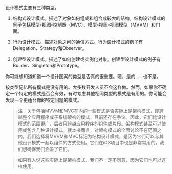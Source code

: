 设计模式主要有三种类型。

1. 结构式设计模式。描述了对象如何组成和组合成较大的结构。结构设计模式的例子包括模型-视图-控制器（MVC）、模型-视图-视图模型（MVVM）和门面。

2. 行为设计模式。描述对象之间的通信方式。行为设计模式的例子有Delegation、Strategy和Observer。

3. 创建型设计模式。描述了如何创建或实例化对象。创建型设计模式的例子有Builder、Singleton和Prototype。

你可能想知道知道一个设计图案的类型是否真的很重要。嗯，是的......也不是。

按类型记忆所有模式是没有用的。大多数开发人员不会这样做。然而，如果你不确定一个特定的模式是否会有效，有时考虑其他相同类型的模式是有用的。你可能会发现一个更适合你的特定问题的模式。

> 注：关于包括MVVM和MVC在内的一些模式是否实际上是架构模式，即跨越整个应用程序或子系统架构的模式，目前还存在争论。因此，它们比设计模式的范围更广，后者只跨越应用程序的组件或片段。架构模式甚至可以使用或包含几种设计模式。就本书而言，对架构模式的全面讨论不在范围之内。我们选择将MVVM和MVC标记为结构设计模式，是因为它们可以与其他设计模式一起以组件的方式使用。它们在iOS项目中也是非常常用的，我们想确保我们涵盖了它们。

> 

> 如果有人说这些实际上是架构模式，我们不一定不同意，因为它们也可以这样使用。